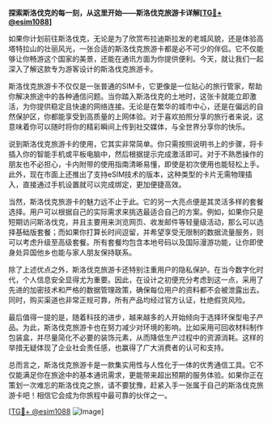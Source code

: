 **探索斯洛伐克的每一刻，从这里开始——斯洛伐克旅游卡详解[[TG💪+ @esim1088](https://t.me/s/esim1088)]**

如果你计划前往斯洛伐克，无论是为了欣赏布拉迪斯拉发的老城风貌，还是体验高塔特拉山的壮丽风光，一张合适的斯洛伐克旅游卡都是必不可少的伴侣。它不仅能够让你畅游这个国家的美景，还能在通讯方面为你提供便利。今天，就让我们一起深入了解这款专为游客设计的斯洛伐克旅游卡。

斯洛伐克旅游卡不仅仅是一张普通的SIM卡，它更像是一位贴心的旅行管家，帮助你解决旅途中的各种通信问题。当你踏入斯洛伐克的土地时，这张卡就能立即激活，为你提供稳定且快速的网络连接。无论是在繁华的城市中心，还是在偏远的自然保护区，你都能享受到高质量的上网体验。对于喜欢拍照分享的旅行者来说，这意味着你可以随时将你的精彩瞬间上传到社交媒体，与全世界分享你的快乐。

说到斯洛伐克旅游卡的使用，它其实非常简单。你只需按照说明书上的步骤，将卡插入你的智能手机或平板电脑中，然后根据提示完成激活即可。对于不熟悉操作的朋友也不必担心，卡内附带的使用指南清晰易懂，即使是初次使用也能轻松上手。此外，现在市面上还推出了支持eSIM技术的版本，这种类型的卡片无需物理插入，直接通过手机设置就可以完成绑定，更加便捷高效。

当然，斯洛伐克旅游卡的魅力远不止于此。它的另一大亮点便是其灵活多样的套餐选择。用户可以根据自己的实际需求来挑选最适合自己的方案。例如，如果你只是短期访问斯洛伐克，并且主要用来浏览网页、收发邮件等轻量级活动，那么可以选择基础版套餐；而如果你打算长时间逗留，并希望享受无限制的数据流量服务，则可以考虑升级至高级套餐。所有套餐均包含本地号码以及国际漫游功能，让你即使身处异国他乡也能与家人朋友保持联系。

除了上述优点之外，斯洛伐克旅游卡还特别注重用户的隐私保护。在当今数字化时代，个人信息安全显得尤为重要。因此，在设计之初便充分考虑到这一点，采用了先进的加密技术和严格的数据管理政策，确保每位用户的资料都不会被泄露出去。同时，购买渠道也非常正规可靠，所有产品均经过官方认证，杜绝假货风险。

最后值得一提的是，随着科技的进步，越来越多的人开始倾向于选择环保型电子产品。为此，斯洛伐克旅游卡也在努力减少对环境的影响。比如采用可回收材料制作包装盒，并尽量简化不必要的装饰元素，从而降低生产过程中的资源消耗。这样的举措无疑体现了企业社会责任感，也赢得了广大消费者的认可和支持。

总而言之，斯洛伐克旅游卡是一款集实用性与人性化于一体的优秀通信工具。它不仅能满足你在旅途中的基本通讯需求，更能带来超出预期的服务体验。如果你正在策划一次难忘的斯洛伐克之旅，请不要犹豫，赶紧入手一张属于自己的斯洛伐克旅游卡吧！相信它会成为你旅程中最可靠的伙伴之一。

[[TG💪+ @esim1088](https://t.me/s/esim1088) ![Image](https://i.postimg.cc/4NQfJmqS/Snipaste-2025-05-13-00-14-12.png)]